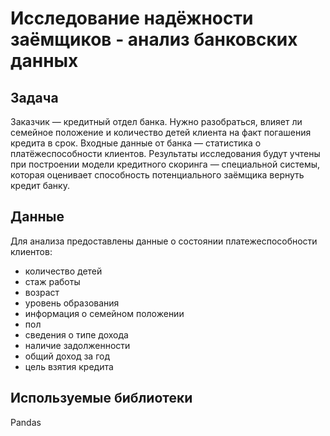 # Исследование надёжности заёмщиков - анализ банковских данных

## Задача
Заказчик — кредитный отдел банка. Нужно разобраться, влияет ли семейное положение и количество детей клиента на факт погашения кредита в срок. Входные данные от банка — статистика о платёжеспособности клиентов.
Результаты исследования будут учтены при построении модели кредитного скоринга — специальной системы, которая оценивает способность потенциального заёмщика вернуть кредит банку.

## Данные
Для анализа предоставлены данные о состоянии платежеспособности клиентов:

- количество детей
- стаж работы
- возраст
- уровень образования
- информация о семейном положении
- пол
- сведения о типе дохода
- наличие задолженности
- общий доход за год
- цель взятия кредита            

## Используемые библиотеки
Pandas
